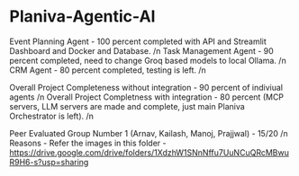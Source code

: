 # Planiva-Agentic-AI

Event Planning Agent - 100 percent completed with API and Streamlit Dashboard and Docker and Database. /n
Task Management Agent - 90 percent completed, need to change Groq based models to local Ollama. /n
CRM Agent - 80 percent completed, testing is left. /n

Overall Project Completeness without integration - 90 percent of indiviual agents /n
Overall Project Completness with integration - 80 percent (MCP servers, LLM servers are made and complete, just main Planiva Orchestrator is left). /n

Peer Evaluated Group Number 1 (Arnav, Kailash, Manoj, Prajjwal) - 15/20 /n
Reasons - Refer the images in this folder - https://drive.google.com/drive/folders/1XdzhW1SNnNffu7UuNCuQRcMBwuR9H6-s?usp=sharing
